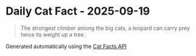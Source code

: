 # Daily Cat Fact - 2025-09-19

> The strongest climber among the big cats, a leopard can carry prey twice its weight up a tree.

Generated automatically using the [Cat Facts API](https://catfact.ninja)
